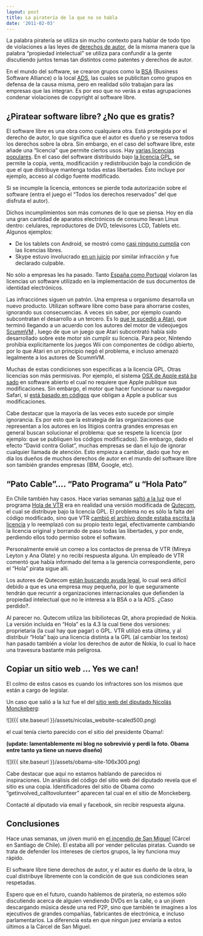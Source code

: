 ```yaml
---
layout: post
title: La piratería de la que no se habla
date: '2011-02-03'
---
```


La palabra piratería se utiliza sin mucho contexto para hablar de todo tipo de violaciones a las leyes de [derechos de autor](http://es.wikipedia.org/wiki/Derecho_de_autor), de la misma manera que la palabra “propiedad intelectual” se utiliza para confundir a la gente discutiendo juntos temas tan distintos como patentes y derechos de autor.

En el mundo del software, se crearon grupos como la [BSA](http://www.bsa.org/) (Business Software Alliance) o la local [ADS](http://www.ads.cl/), las cuales se publicitan como grupos en defensa de la causa misma, pero en realidad sólo trabajan para las empresas que las integran. Es por eso que no verás a estas agrupaciones condenar violaciones de copyright al software libre.

## ¿Piratear software libre? ¿No que es gratis?

El software libre es una obra como cualquiera otra. Está protegida por el derecho de autor, lo que significa que el autor es dueño y se reserva todos los derechos sobre la obra. Sin embargo, en el caso del software libre, este añade una “licencia” que permite ciertos usos. Hay [varias licencias populares](http://es.wikipedia.org/wiki/Licencia_de_software_libre). En el caso del software distribuido bajo [la licencia GPL](http://www.viti.es/gnu/licenses/gpl.html), se permite la copia, venta, modificación y redistribución bajo la condición de que el que distribuye mantenga todas estas libertades. Esto incluye por ejemplo, acceso al código fuente modificado.

Si se incumple la licencia, entonces se pierde toda autorización sobre el software (entra el juego el “Todos los derechos reservados” del que disfruta el autor).

Dichos incumplimientos son más comunes de lo que se piensa. Hoy en día una gran cantidad de aparatos electrónicos de consumo llevan Linux dentro: celulares, reproductores de DVD, televisores LCD, Tablets etc. Algunos ejemplos:

- De los tablets con Android, se mostró como [casi ninguno cumplía](http://projectgus.com/2010/07/open-source-in-android-tablets/) con las licencias libres.
- Skype estuvo involucrado [en un juicio](http://www.h-online.com/newsticker/news/item/GPL-violation-by-Skype-re-affirmed-by-court-735143.html) por similar infracción y fue declarado culpable.

No sólo a empresas les ha pasado. Tanto [España como Portugal](http://www.osor.eu/news/administrations-in-spain-and-portugal-heckled-over-licence-violations) violaron las licencias un software utilizado en la implementación de sus documentos de identidad electrónicos.

Las infracciónes siguen un patrón. Una empresa u organismo desarrolla un nuevo producto. Utilizan software libre como base para ahorrarse costes, ignorando sus consecuencias. A veces sin saber, por ejemplo cuando subcontratan el desarrollo a un tercero. Es lo [que le sucedió a Atari](http://www.h-online.com/open/news/item/Atari-settle-over-ScummVM-based-Wii-game-GPL-violations-742191.html), que terminó llegando a un acuerdo con los autores del motor de videojuegos [ScummVM](http://es.wikipedia.org/wiki/ScummVM) , luego de que un juego que Atari subcontrató había sido desarrollado sobre este motor sin cumplir su licencia. Para peor, Nintendo prohibía explícitamente los juegos Wii con componentes de código abierto, por lo que Atari en un principio negó el problema, e incluso amenazó legalmente a los autores de ScummVM.

Muchas de estas condiciones son especificas a la licencia GPL. Otras licencias son más permisivas. Por ejemplo, el sistema [OSX de Apple está ba](http://es.wikipedia.org/wiki/Darwin_BSD) [sado](http://es.wikipedia.org/wiki/Darwin_BSD) en software abierto el cual no requiere que Apple publique sus modificaciones. Sin embargo, el motor que hacer funcionar su navegador Safari, sí [está basado en códigos](http://es.wikipedia.org/wiki/WebKit) que obligan a Apple a publicar sus modificaciones.

Cabe destacar que la mayoría de las veces esto sucede por simple ignorancia. Es por esto que la estrategia de las organizaciones que representan a los autores en los litigios contra grandes empresas en general buscan solucionar el problema: que se respete la licencia (por ejemplo: que se publiquen los códigos modificados). Sin embargo, dado el efecto “David contra Goliat”, muchas empresas se dan el lujo de ignorar cualquier llamada de atención. Esto empieza a cambiar, dado que hoy en día los dueños de muchos derechos de autor en el mundo del software libre son también grandes empresas (IBM, Google, etc).

## “Pato Cable”…. “Pato Programa” u “Hola Pato”

En Chile también hay casos. Hace varias semanas [saltó a la luz](http://blog.cristianrodriguez.net/2011/01/vtr-hola-y-la-licencia-gpl.html) que el programa [Hola de VTR](http://www.holavtr.cl/descarga-hola.php) era en realidad una versión modificada de [Qutecom](http://www.qutecom.org/), el cual se distribuye bajo la licencia GPL. El problema no es sólo la falta del código modificado, sino que VTR [cambió el archivo donde estaba escrita la licencia](http://jci.codemonkey.cl/index.php/2011/01/13/are-you-fucking-kidding-me) y lo reemplazó con su propio texto legal, efectivamente cambiando la licencia original y borrando de paso todas las libertades, y por ende, perdiendo ellos todo permiso sobre el software.

Personalmente envié un correo a los contactos de prensa de VTR (Mireya Leyton y Ana Olate) y no recibí respuesta alguna. Un empleado de VTR comentó que había informado del tema a la gerencia correspondiente, pero el “Hola” pirata sigue allí.

Los autores de Qutecom [están buscando ayuda legal](http://www.groklaw.net/comment.php?mode=display&sid=20110114185542531&title=GPL%20Violation%20help%20needed&type=article&order=&hideanonymous=0&pid=896068#c896247), lo cual será difícil debido a que es una empresa muy pequeña, por lo que seguramente tendrán que recurrir a organizaciones internacionales que defienden la propiedad intelectual que no le interesa a la BSA o a la ADS. ¿Caso perdido?.

Al parecer no. Qutecom utiliza las bibiliotecas Qt, ahora propiedad de Nokia. La versión incluida en “Hola” es la 4.3 la cual tiene dos versiones: proprietaria (la cual hay que pagar) o GPL. VTR utilizó esta última, y al distribuir “Hola” bajo una licencia distinta a la GPL (al cambiar los textos) han pasado también a violar los derechos de autor de Nokia, lo cual lo hace una travesura bastante más peligrosa.

## Copiar un sitio web … Yes we can!

El colmo de estos casos es cuando los infractores son los mismos que están a cargo de legislar.

Un caso que salió a la luz fue el del [sitio web del diputado Nicolás Monckeberg](http://www.nicolasmonckeberg.cl/):

 ![]({{ site.baseurl }}/assets/nicolas_website-scaled500.png)

el cual tenía cierto parecido con el sitio del presidente Obama!:

**(update: lamentablemente mi blog no sobrevivió y perdí la foto. Obama entre tanto ya tiene un nuevo diseño)**

 ![]({{ site.baseurl }}/assets/obama-site-106x300.png)

Cabe destacar que aquí no estamos hablando de parecidos ni inspiraciones. Un análisis del código del sitio web del diputado revela que el sitio es una copia. Identificadores del sitio de Obama como “getinvolved\_calltovolunteer” aparecen tal cual en el sitio de Monckeberg.

Contacté al diputado vía email y facebook, sin recibir respuesta alguna.

## Conclusiones

Hace unas semanas, un jóven murió en [el incendio de San Miguel](http://es.wikipedia.org/wiki/Incendio_en_la_c%C3%A1rcel_de_San_Miguel) (Cárcel en Santiago de Chile). El estaba allí por vender películas piratas. Cuando se trata de defender los intereses de ciertos grupos, la ley funciona muy rápido.

El software libre tiene derechos de autor, y el autor es dueño de la obra, la cual distribuye libremente con la condición de que sus condiciones sean respetadas.

Espero que en el futuro, cuando hablemos de piratería, no estemos sólo discutiendo acerca de alguien vendiendo DVDs en la calle, o a un jóven descargando música desde una red P2P, sino que también te imagines a los ejecutivos de grandes compañías, fabricantes de electrónica, e incluso parlamentarios. La diferencia esta en que ningun juez enviaría a estos últimos a la Cárcel de San Miguel.

